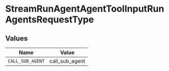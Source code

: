 # StreamRunAgentAgentToolInputRunAgentsRequestType


## Values

| Name             | Value            |
| ---------------- | ---------------- |
| `CALL_SUB_AGENT` | call_sub_agent   |